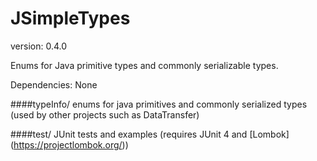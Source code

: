 JSimpleTypes
==============
version: 0.4.0

Enums for Java primitive types and commonly serializable types. 

Dependencies:
None

####typeInfo/
enums for java primitives and commonly serialized types (used by other projects such as DataTransfer)

####test/
JUnit tests and examples (requires JUnit 4 and [Lombok] (https://projectlombok.org/))